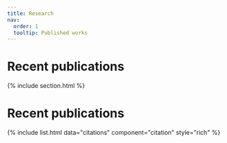 ```yaml
---
title: Research
nav:
  order: 1
  tooltip: Published works
---
```


# <i class="fas fa-microscope"></i>Recent publications


{% include section.html %}

# <i class="fas fa-microscope"></i>Recent publications

{% include list.html data="citations" component="citation" style="rich" %}
